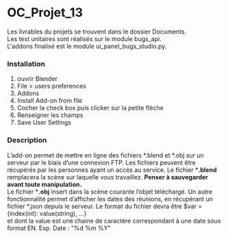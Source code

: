 # OC_Projet_13

Les livrables du projets se trouvent dans le dossier Documents.   
Les test unitaires sont réalisés sur le module bugs_api.   
L'addons finalisé est le module ui_panel_bugs_studio.py.

### Installation 

1. ouvrir Blender
2. File > users preferences
3. Addons 
4. Install Add-on from file
5. Cocher la check box puis clicker sur la petite flèche 
6. Renseigner les champs
7. Save User Settings 

### Description
L’add-on permet de mettre en ligne des fichiers *.blend et *.obj sur un 
serveur par le biais d’une connexion FTP.
Les fichiers peuvent être récupérés par les personnes ayant un accès au service.
Le fichier ***.blend** remplacera la scène sur laquelle vous travaillez.
**Penser à sauvegarder avant toute manipulation.**  
Le fichier ***.obj** insert dans la scène courante l’objet téléchargé.
Un autre fonctionnalité permet d’afficher les dates des réunions, en récupérant un fichier *.json depuis le serveur.
Le format du fichier devra être $var = {index(int): value(string), ...}  
et dont la value est une chaine de caractère correspondant à une date sous format EN.
Exp. Date : 
"%d %m %Y"



